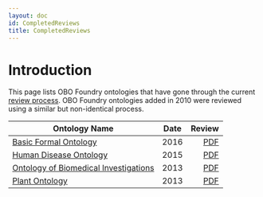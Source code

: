 ```yaml
---
layout: doc
id: CompletedReviews
title: CompletedReviews
---
```

# Introduction #

This page lists OBO Foundry ontologies that have gone through the current [review process](http://obofoundry.org/docs/ReviewProcessGuidelines.html). OBO Foundry ontologies added in 2010 were reviewed using a similar but non-identical process.


| Ontology Name | Date | Review |
|---------------|:--------------:|--------:|
| [Basic Formal Ontology](http://www.obofoundry.org/ontology/bfo.html)           |      2016      |      [PDF](https://drive.google.com/open?id=0B81h9ah4tAM_RnNTRUZnVGRyWXM) |
| [Human Disease Ontology](http://www.obofoundry.org/ontology/doid.html)            |      2015      |      [PDF](https://drive.google.com/open?id=0B8vqEgF1N0NIZ082U2JETHlSTGs) |
| [Ontology of Biomedical Investigations](http://obofoundry.org/ontology/obi.html)           |      2013      |      [PDF](https://drive.google.com/open?id=0B8vqEgF1N0NIMFlSM3RvdUxGTnc) |
| [Plant Ontology](http://obofoundry.org/ontology/po.html)            |      2013      |      [PDF](https://drive.google.com/open?id=0B8vqEgF1N0NIV1o0N21UOHlLSmc) |
